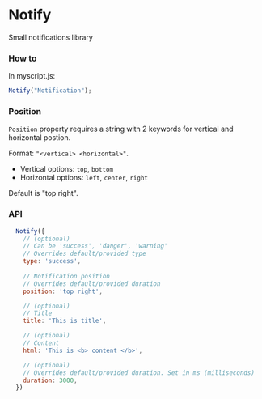 # Notify

Small notifications library

### How to

In myscript.js:

```javascript
Notify("Notification");
```

### Position

`Position` property requires a string with 2 keywords for vertical and horizontal postion.

Format: `"<vertical> <horizontal>"`.

- Vertical options: `top`, `bottom`
- Horizontal options: `left`, `center`, `right`

Default is "top right".

### API

```javascript
  Notify({
    // (optional)
    // Can be 'success', 'danger', 'warning'
    // Overrides default/provided type
    type: 'success',
    
    // Notification position
    // Overrides default/provided duration
    position: 'top right',

    // (optional)
    // Title
    title: 'This is title',

    // (optional)
    // Content
    html: 'This is <b> content </b>',

    // (optional)
    // Overrides default/provided duration. Set in ms (milliseconds)
    duration: 3000,
  })
```
